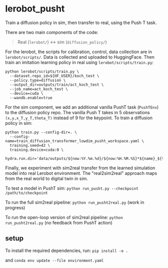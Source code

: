 # lerobot_pusht

Train a diffusion policy in sim, then transfer to real, using the Push T task.

There are two main components of the code:

> Real (`lerobot/`) <-> sim (`diffusion_policy/`)

For the lerobot, the scripts for calibration, control, data collection are in `lerobot/scripts/`. Data is collected and uploaded to HuggingFace. Then train an imitation learning policy in real using `lerobot/scripts/train.py`:

```
python lerobot/scripts/train.py \
  --dataset.repo_id=${HF_USER}/koch_test \
  --policy.type=diffusion \
  --output_dir=outputs/train/act_koch_test \
  --job_name=act_koch_test \
  --device=cuda \
  --wandb.enable=true
```

For the sim component, we add an additional vanilla PushT task (`PushTEnv`) to the diffusion policy repo. The vanilla Push T takes in 5 observations `(x,y,x_T,y_T,theta_T)` instead of 9 for the keypoint. To train a diffusion policy in sim:

```
python train.py --config-dir=. \
  --config-name=train_diffusion_transformer_lowdim_pusht_workspace.yaml \
  training.seed=42 \
  training.device=cuda:0 \
  hydra.run.dir='data/outputs/${now:%Y.%m.%d}/${now:%H.%M.%S}*${name}_${task_name}'
```

Finally, we experiment with sim2real transfer from the learned simulation model into real Lerobot environment. The "real2sim2real" approach maps from the real world to digital twin in sim.

To test a model in PushT sim: `python run_pusht.py --checkpoint /path/to/checkpoint`

To run the full sim2real pipeline: `python run_pusht2real.py` (work in progress)

To run the open-loop version of sim2real pipeline: `python run_pusht2real.py` (no feedback from PushT action)

## setup

To install the required dependencies, run:
`pip install -e .`

and `conda env update --file environment.yaml`
